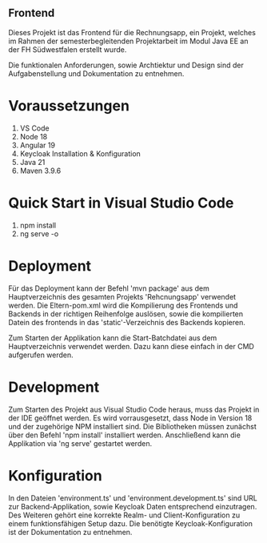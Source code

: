## Frontend

Dieses Projekt ist das Frontend für die Rechnungsapp, ein Projekt, welches im Rahmen der semesterbegleitenden Projektarbeit im Modul Java EE an der FH Südwestfalen erstellt wurde.

Die funktionalen Anforderungen, sowie Archtiektur und Design sind der Aufgabenstellung und Dokumentation zu entnehmen.

# Voraussetzungen
1. VS Code
2. Node 18
3. Angular 19
4. Keycloak Installation & Konfiguration
4. Java 21
5. Maven 3.9.6

# Quick Start in Visual Studio Code
1. npm install
2. ng serve -o

# Deployment
Für das Deployment kann der Befehl 'mvn package' aus dem Hauptverzeichnis des gesamten Projekts 'Rehcnungsapp' verwendet werden. Die Eltern-pom.xml wird die Kompilierung
des Frontends und Backends in der richtigen Reihenfolge auslösen, sowie die kompilierten Datein des frontends in das 'static'-Verzeichnis des Backends kopieren.

Zum Starten der Applikation kann die Start-Batchdatei aus dem Hauptverzeichnis verwendet werden. Dazu kann diese einfach in der CMD aufgerufen werden. 

# Development

Zum Starten des Projekt aus Visual Studio Code heraus, muss das Projekt in der IDE geöffnet werden. Es wird vorrausgesetzt, dass Node in Version 18 und der zugehörige NPM installiert sind.
Die Bibliotheken müssen zunächst über den Befehl 'npm install' installiert werden. Anschließend kann die Applikation via 'ng serve' gestartet werden. 

# Konfiguration

In den Dateien 'environment.ts' und 'environment.development.ts' sind URL zur Backend-Applikation, sowie Keycloak Daten entsprechend einzutragen.
Des Weiteren gehört eine korrekte Realm- und Client-Konfiguration zu einem funktionsfähigen Setup dazu. Die benötigte Keycloak-Konfiguration ist der Dokumentation zu entnehmen.